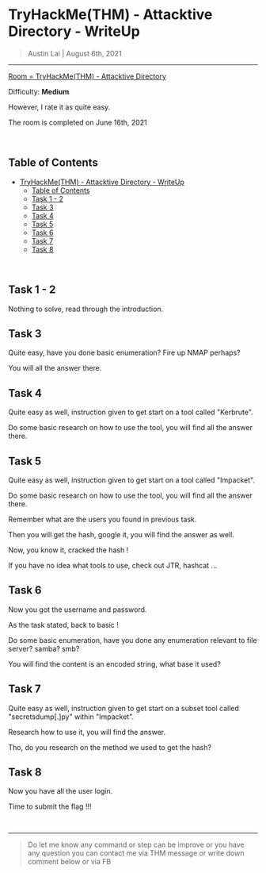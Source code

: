 
# TryHackMe(THM) - Attacktive Directory - WriteUp

> Austin Lai | August 6th, 2021

---

<!-- Description -->

[Room = TryHackMe(THM) - Attacktive Directory](https://tryhackme.com/room/attacktivedirectorys)

Difficulty: **Medium**

However, I rate it as quite easy.

The room is completed on June 16th, 2021

<!-- /Description -->

<br />

## Table of Contents

<!-- TOC -->

- [TryHackMe(THM) - Attacktive Directory - WriteUp](#tryhackmethm---attacktive-directory---writeup)
    - [Table of Contents](#table-of-contents)
    - [Task 1 - 2](#task-1---2)
    - [Task 3](#task-3)
    - [Task 4](#task-4)
    - [Task 5](#task-5)
    - [Task 6](#task-6)
    - [Task 7](#task-7)
    - [Task 8](#task-8)

<!-- /TOC -->

<br />

## Task 1 - 2

Nothing to solve, read through the introduction.

## Task 3

Quite easy, have  you done basic enumeration? Fire up NMAP perhaps?

You will all the answer there.


## Task 4

Quite easy as well, instruction given to get start on a tool called "Kerbrute".

Do some basic research on how to use the tool, you will find all the answer there.

## Task 5

Quite easy as well, instruction given to get start on a tool called "Impacket".

Do some basic research on how to use the tool, you will find all the answer there.

Remember what are the users you found in previous task.

Then you will get the hash, google it, you will find the answer as well.

Now, you know it, cracked the hash !

If you have no idea what tools to use, check out JTR, hashcat ...

## Task 6

Now you got the username and password.

As the task stated, back to basic !

Do some basic enumeration, have you done any enumeration relevant to file server? samba? smb?

You will find the content is an encoded string, what base it used?

## Task 7

Quite easy as well, instruction given to get start on a subset tool called "secretsdump[.]py" within "Impacket".

Research how to use it, you will find the answer.

Tho, do you research on the method we used to get the hash?

## Task 8

Now you have all the user login.

Time to submit the flag !!!

<br />

---

> Do let me know any command or step can be improve or you have any question you can contact me via THM message or write down comment below or via FB




